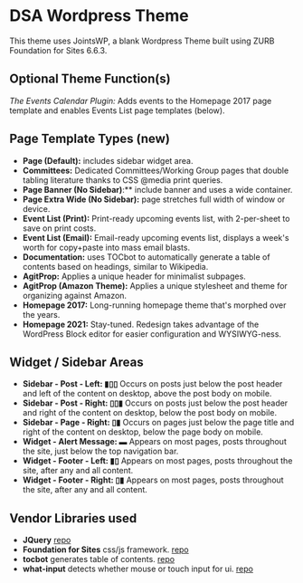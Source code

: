 # DSA Wordpress Theme

This theme uses JointsWP, a blank Wordpress Theme built using ZURB Foundation for Sites 6.6.3.

## Optional Theme Function(s)
*The Events Calendar Plugin:* Adds events to the Homepage 2017 page template and enables Events List page templates (below).

## Page Template Types (new)
* **Page (Default):** includes sidebar widget area.
* **Committees:** Dedicated Committees/Working Group pages that double tabling literature thanks to CSS @media print queries.
* **Page Banner (No Sidebar)**:** include banner and uses a wide container.
* **Page Extra Wide (No Sidebar):** page stretches full width of window or device.
* **Event List (Print):** Print-ready upcoming events list, with 2-per-sheet to save on print costs.
* **Event List (Email):** Email-ready upcoming events list, displays a week's worth for copy+paste into mass email blasts.
* **Documentation:** uses TOCbot to automatically generate a table of contents based on headings, similar to Wikipedia.
* **AgitProp:** Applies a unique header for minimalist subpages.
* **AgitProp (Amazon Theme):** Applies a unique stylesheet and theme for organizing against Amazon.
* **Homepage 2017:** Long-running homepage theme that's morphed over the years.
* **Homepage 2021:** Stay-tuned. Redesign takes advantage of the WordPress Block editor for easier configuration and WYSIWYG-ness.

## Widget / Sidebar Areas
* **Sidebar - Post - Left: ▮▯▯** Occurs on posts just below the post header and left of the content on desktop, above the post body on mobile.
* **Sidebar - Post - Right: ▯▯▮**  Occurs on posts just below the post header and right of the content on desktop, below the post body on mobile.
* **Sidebar - Page - Right: ▯▮**  Occurs on pages just below the page title and right of the content on desktop, below the page body on mobile.
* **Widget - Alert Message: ▬**  Appears on most pages, posts throughout the site, just below the top navigation bar.
* **Widget - Footer - Left: ▮▯** Appears on most pages, posts throughout the site, after any and all content.
* **Widget - Footer - Right: ▯▮** Appears on most pages, posts throughout the site, after any and all content.


## Vendor Libraries used
* **JQuery** [repo](https://github.com/jquery/jquery)
* **Foundation for Sites** css/js framework. [repo](https://github.com/foundation/foundation-sites)
* **tocbot** generates table of contents. [repo](https://github.com/tscanlin/tocbot)
* **what-input** detects whether mouse or touch input for ui. [repo](https://github.com/ten1seven/what-input)